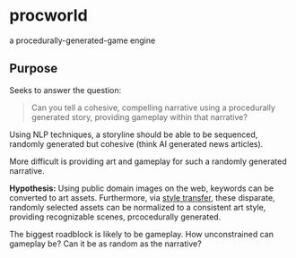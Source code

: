 # procworld
a procedurally-generated-game engine

## Purpose

Seeks to answer the question: 
> Can you tell a cohesive, compelling narrative using a procedurally generated story, providing gameplay within that narrative?

Using NLP techniques, a storyline should be able to be sequenced, randomly generated but cohesive (think AI generated news articles).

More difficult is providing art and gameplay for such a randomly generated narrative.

**Hypothesis:** Using public domain images on the web, keywords can be converted to art assets. Furthermore, via [style transfer](https://en.wikipedia.org/wiki/Neural_Style_Transfer), these disparate, randomly selected assets can be normalized to a consistent art style, providing recognizable scenes, prcocedurally generated.

The biggest roadblock is likely to be gameplay. How unconstrained can gameplay be? Can it be as random as the narrative?